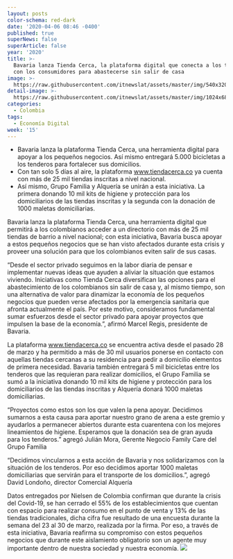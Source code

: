 ```yaml
---
layout: posts
color-schema: red-dark
date: '2020-04-06 08:46 -0400'
published: true
superNews: false
superArticle: false
year: '2020'
title: >-
  Bavaria lanza Tienda Cerca, la plataforma digital que conecta a los tenderos
  con los consumidores para abastecerse sin salir de casa
image: >-
  https://raw.githubusercontent.com/itnewslat/assets/master/img/540x320/Comprando-online-p.jpg
detail-image: >-
  https://raw.githubusercontent.com/itnewslat/assets/master/img/1024x680/Comprando-online-g.jpg
categories:
  - Colombia
tags:
  - Economía Digital
week: '15'
---
```

- Bavaria lanza la plataforma Tienda Cerca, una herramienta digital para apoyar a los pequeños negocios. Así mismo entregará 5.000 bicicletas a los tenderos para fortalecer sus domicilios. 
- Con tan solo 5 días al aire, la plataforma www.tiendacerca.co  ya cuenta con más de 25 mil tiendas inscritas a nivel nacional.
- Así mismo, Grupo Familia y Alquería se unirán a esta iniciativa. La primera donando 10 mil kits de higiene y protección para los domiciliarios de las tiendas inscritas y la segunda con la donación de 1000 maletas domiciliarias. 

Bavaria lanza la plataforma Tienda Cerca, una herramienta digital que permitirá a los colombianos acceder a un directorio con más de 25 mil tiendas de barrio a nivel nacional; con esta iniciativa, Bavaria busca apoyar a estos pequeños negocios que se han visto afectados durante esta crisis y proveer una solución para que los colombianos eviten salir de sus casas. 

“Desde el sector privado seguimos en la labor diaria de pensar e implementar nuevas ideas que ayuden a aliviar la situación que estamos viviendo. Iniciativas como Tienda Cerca diversifican las opciones para el abastecimiento de los colombianos sin salir de casa y, al mismo tiempo, son una alternativa de valor para dinamizar la economía de los pequeños negocios que pueden verse afectados por la emergencia sanitaria que afronta actualmente el país. Por este motivo, consideramos fundamental sumar esfuerzos desde el sector privado para apoyar proyectos que impulsen la base de la economía.”, afirmó Marcel Regis, presidente de Bavaria.

La plataforma www.tiendacerca.co se encuentra activa desde el pasado 28 de marzo y ha permitido a más de 30 mil usuarios ponerse en contacto con aquellas tiendas cercanas a su residencia para pedir a domicilio elementos de primera necesidad. Bavaria también entregará 5 mil bicicletas entre los tenderos que las requieran para realizar domicilios, el Grupo Familia se sumó a la iniciativa donando 10 mil kits de higiene y protección para los domiciliarios de las tiendas inscritas y Alquería donará 1000 maletas domiciliarias. 

“Proyectos como estos son los que valen la pena apoyar. Decidimos sumarnos a esta causa para aportar nuestro grano de arena a este gremio y ayudarlos a permanecer abiertos durante esta cuarentena con los mejores lineamientos de higiene. Esperamos que la donación sea de gran ayuda para los tenderos.” agregó Julián Mora, Gerente Negocio Family Care del Grupo Familia 

“Decidimos vincularnos a esta acción de Bavaria y nos solidarizamos con la situación de los tenderos. Por eso decidimos aportar 1000 maletas domiciliarias que servirán para el transporte de los domicilios.”, agregó David Londoño, director Comercial Alquería

Datos entregados por Nielsen de Colombia confirman que durante la crisis del Covid-19, se han cerrado el 55% de los establecimientos que cuentan con espacio para realizar consumo en el punto de venta y 13% de las tiendas tradicionales, dicha cifra fue resultado de una encuesta   durante la semana del 23 al 30 de marzo, realizada por la firma. Por eso, a través de esta iniciativa, Bavaria reafirma su compromiso con estos pequeños negocios que durante este aislamiento obligatorio son un agente muy importante dentro de nuestra sociedad y nuestra economía.
<img src="https://tracker.metricool.com/c3po.jpg?hash=56f88a41e39ab42c063cc51676587a04"/>